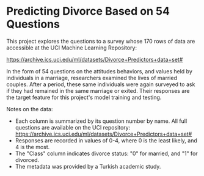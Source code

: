 # Predicting Divorce Based on 54 Questions

This project explores the questions to a survey whose 170 rows of data are accessible at the UCI Machine Learning Repository:

https://archive.ics.uci.edu/ml/datasets/Divorce+Predictors+data+set#

In the form of 54 questions on the attitudes behaviors, and values held by individuals in a marriage, researchers examined the lives of married couples. After a period, these same individuals were again surveyed to ask if they had remained in the same marriage or exited. Their responses are the target feature for this project's model training and testing.

Notes on the data:
- Each column is summarized by its question number by name. All full questions are available on the UCI repository:
https://archive.ics.uci.edu/ml/datasets/Divorce+Predictors+data+set#
- Responses are recorded in values of 0-4, where 0 is the least likely, and 4 is the most.
- The "Class" column indicates divorce status: "0" for married, and "1" for divorced.
- The metadata was provided by a Turkish academic study.

